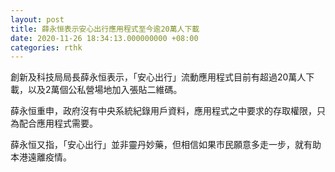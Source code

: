 ```yaml
---
layout: post
title: 薛永恒表示安心出行應用程式至今逾20萬人下載
date: 2020-11-26 18:34:13.000000000 +08:00
categories: rthk
---
```


創新及科技局局長薛永恒表示，「安心出行」流動應用程式目前有超過20萬人下載，以及2萬個公私營場地加入張貼二維碼。

薛永恒重申，政府沒有中央系統紀錄用戶資料，應用程式之中要求的存取權限，只為配合應用程式需要。

薛永恒又指，「安心出行」並非靈丹妙藥，但相信如果市民願意多走一步，就有助本港遠離疫情。

